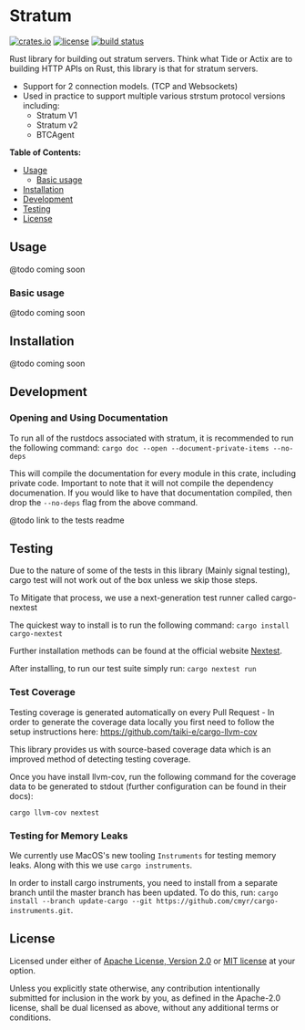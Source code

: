 # Stratum

[![crates.io](https://img.shields.io/crates/v/stratum-server?style=flat-square&logo=rust)](https://crates.io/crates/stratum-server)
[![license](https://img.shields.io/badge/license-Apache--2.0_OR_MIT-blue?style=flat-square)](#license)
[![build status](https://img.shields.io/github/workflow/status/OpenPoolProject/stratum-server/CI/main?style=flat-square&logo=github)](https://github.com/OpenPoolProject/stratum-server/actions)


Rust library for building out stratum servers. Think what Tide or Actix are to building HTTP APIs on Rust, this library is that for stratum servers.

- Support for 2 connection models. (TCP and Websockets)
- Used in practice to support multiple various strstum protocol versions including: 
	- Stratum V1
	- Stratum v2
	- BTCAgent

**Table of Contents:**

- [Usage](#usage)
  - [Basic usage](#basic-usage)
- [Installation](#installation)
- [Development](#development)
- [Testing](#testing)
- [License](#license)

## Usage
@todo coming soon

### Basic usage
@todo coming soon

## Installation
@todo coming soon

## Development

### Opening and Using Documentation

To run all of the rustdocs associated with stratum, it is recommended to run the following command:
`cargo doc --open --document-private-items --no-deps`

This will compile the documentation for every module in this crate, including private code. Important to note that it will not
compile the dependency documenation. If you would like to have that documentation compiled, then drop the `--no-deps` flag from the above 
command.

@todo link to the tests readme

## Testing

Due to the nature of some of the tests in this library (Mainly signal testing), cargo test will not work out of the box unless we skip those steps.

To Mitigate that process, we use a next-generation test runner called cargo-nextest

The quickest way to install is to run the following command: 
`cargo install cargo-nextest`

Further installation methods can be found at the official website [Nextest](https://nexte.st/index.html). 

After installing, to run our test suite simply run:
`cargo nextest run`

### Test Coverage

Testing coverage is generated automatically on every Pull Request - In order to generate the coverage data locally you first need to follow the setup instructions here: https://github.com/taiki-e/cargo-llvm-cov

This library provides us with source-based coverage data which is an improved method of detecting testing coverage.

Once you have install llvm-cov, run the following command for the coverage data to be generated to stdout (further configuration can be found in their docs):

`cargo llvm-cov nextest`


### Testing for Memory Leaks

We currently use MacOS's new tooling `Instruments` for testing memory leaks. Along with this we use `cargo instruments`.

In order to install cargo instruments, you need to install from a separate branch until the master branch has been updated. To do this, run: `cargo install --branch update-cargo --git https://github.com/cmyr/cargo-instruments.git`.

## License

Licensed under either of [Apache License, Version 2.0](LICENSE-APACHE) or
[MIT license](LICENSE-MIT) at your option.

Unless you explicitly state otherwise, any contribution intentionally submitted
for inclusion in the work by you, as defined in the Apache-2.0 license, shall
be dual licensed as above, without any additional terms or conditions.
